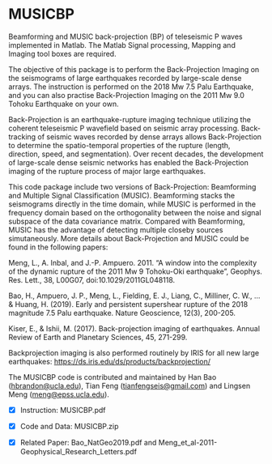 # MUSICBP
Beamforming and MUSIC back-projection (BP) of teleseismic P waves implemented in Matlab. The Matlab Signal processing, Mapping and Imaging tool boxes are required. 

The objective of this package is to perform the Back-Projection Imaging on the seismograms of large earthquakes recorded by large-scale dense arrays. The instruction is performed on the 2018 Mw 7.5 Palu Earthquake, and you can also practise Back-Projection Imaging on the 2011 Mw 9.0 Tohoku Earthquake on your own. 

Back-Projection is an earthquake-rupture imaging technique utilizing the coherent teleseismic P wavefield based on seismic array processing. Back-tracking of seismic waves recorded by dense arrays allows Back-Projection to determine the spatio-temporal properties of the rupture (length, direction, speed, and segmentation). Over recent decades, the development of large-scale dense seismic networks has enabled the Back-Projection imaging of the rupture process of major large earthquakes. 

This code package include two versions of Back-Projection: Beamforming and Multiple Signal Classification (MUSIC). Beamforming stacks the seismograms directly in the time domain, while MUSIC is performed in the frequency domain based on the orthogonality between the noise and signal subspace of the data covariance matrix. Compared with Beamforming, MUSIC has the advantage of detecting multiple closeby sources simutaneously. More details about Back-Projection and MUSIC could be found in the following papers:

Meng, L., A. Inbal, and J.-P. Ampuero. 2011. “A window into the complexity of the dynamic rupture of the 2011 Mw 9 Tohoku-Oki earthquake”, Geophys. Res. Lett., 38, L00G07, doi:10.1029/2011GL048118.

Bao, H., Ampuero, J. P., Meng, L., Fielding, E. J., Liang, C., Milliner, C. W., ... & Huang, H. (2019). Early and persistent supershear rupture of the 2018 magnitude 7.5 Palu earthquake. Nature Geoscience, 12(3), 200-205.

Kiser, E., & Ishii, M. (2017). Back-projection imaging of earthquakes. Annual Review of Earth and Planetary Sciences, 45, 271-299.

Backprojection imaging is also performed routinely by IRIS for all new large earthquakes: https://ds.iris.edu/ds/products/backprojection/

The MUSICBP code is contributed and maintained by Han Bao (hbrandon@ucla.edu), Tian Feng (tianfengseis@gmail.com) and Lingsen Meng (meng@epss.ucla.edu). 

- [x] Instruction: MUSICBP.pdf

- [x] Code and Data: MUSICBP.zip

- [x] Related Paper: Bao_NatGeo2019.pdf and Meng_et_al-2011-Geophysical_Research_Letters.pdf
